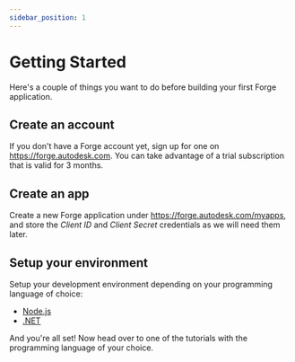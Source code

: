 ```yaml
---
sidebar_position: 1
---
```


# Getting Started

Here's a couple of things you want to do before building your first Forge application.

## Create an account

If you don't have a Forge account yet, sign up for one on https://forge.autodesk.com.
You can take advantage of a trial subscription that is valid for 3 months.

## Create an app

Create a new Forge application under https://forge.autodesk.com/myapps, and store
the _Client ID_ and _Client Secret_ credentials as we will need them later.

## Setup your environment

Setup your development environment depending on your programming language of choice:

- [Node.js](setup/nodejs.md)
- [.NET](setup/dotnet.md)

And you're all set! Now head over to one of the tutorials with the programming language
of your choice.
